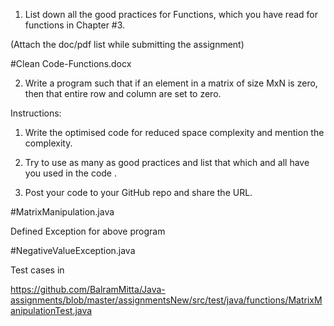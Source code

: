 1. List down all the good practices for Functions, which you have read for functions in Chapter #3.

(Attach the doc/pdf list while submitting the assignment)

#Clean Code-Functions.docx


2. Write a program such that if an element in a matrix of size MxN is zero, then that entire row and column are set to zero.

Instructions:

1. Write the optimised code for reduced space complexity and mention the complexity.

2. Try to use as many as good practices and list that which and all have you used in the code .

3. Post your code to your GitHub repo and share the URL.


#MatrixManipulation.java


Defined Exception for above program

#NegativeValueException.java


Test cases in

https://github.com/BalramMitta/Java-assignments/blob/master/assignmentsNew/src/test/java/functions/MatrixManipulationTest.java


